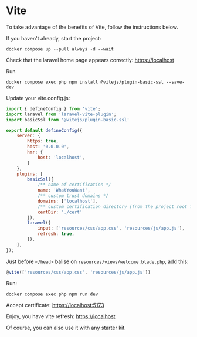 # Vite

To take advantage of the benefits of Vite, follow the instructions below.

If you haven't already, start the project:

    docker compose up --pull always -d --wait

Check that the laravel home page appears correctly: [https://localhost](https://localhost)

Run
    
    docker compose exec php npm install @vitejs/plugin-basic-ssl --save-dev

Update your vite.config.js:
```js
import { defineConfig } from 'vite';
import laravel from 'laravel-vite-plugin';
import basicSsl from '@vitejs/plugin-basic-ssl'

export default defineConfig({
    server: {
        https: true,
        host: '0.0.0.0',
        hmr: {
            host: 'localhost',
        }
    }, 
    plugins: [
        basicSsl({
            /** name of certification */
            name: 'WhatYouWant',
            /** custom trust domains */
            domains: ['localhost'],
            /** custom certification directory (from the project root for example) */
            certDir: './cert'
        }),
        laravel({
            input: ['resources/css/app.css', 'resources/js/app.js'],
            refresh: true,
        }),
    ],
});
```
Just before `</head>` balise on `resources/views/welcome.blade.php`, add this:
```javascript
@vite(['resources/css/app.css', 'resources/js/app.js'])
```
Run:

    docker compose exec php npm run dev

Accept certificate: [https://localhost:5173](https://localhost:5173)

Enjoy, you have vite refresh: [https://localhost](https://localhost)

Of course, you can also use it with any starter kit.
